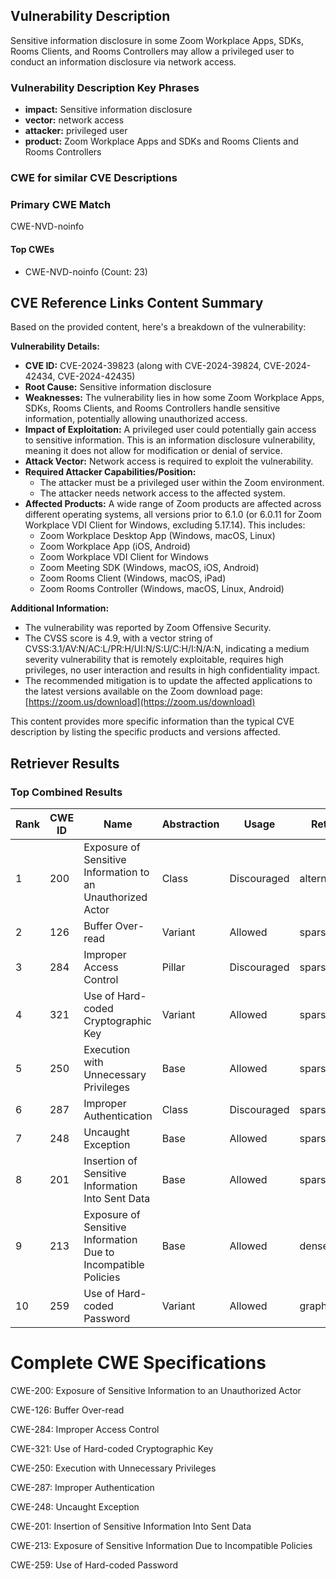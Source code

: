 ## Vulnerability Description
Sensitive information disclosure in some Zoom Workplace Apps, SDKs, Rooms Clients, and Rooms Controllers may allow a privileged user to conduct an information disclosure via network access.

### Vulnerability Description Key Phrases
- **impact:** Sensitive information disclosure
- **vector:** network access
- **attacker:** privileged user
- **product:** Zoom Workplace Apps and SDKs and Rooms Clients and Rooms Controllers

### CWE for similar CVE Descriptions
### Primary CWE Match
CWE-NVD-noinfo

#### Top CWEs
- CWE-NVD-noinfo (Count: 23)

## CVE Reference Links Content Summary
Based on the provided content, here's a breakdown of the vulnerability:

**Vulnerability Details:**

*   **CVE ID:** CVE-2024-39823 (along with CVE-2024-39824, CVE-2024-42434, CVE-2024-42435)
*   **Root Cause:** Sensitive information disclosure
*   **Weaknesses:**  The vulnerability lies in how some Zoom Workplace Apps, SDKs, Rooms Clients, and Rooms Controllers handle sensitive information, potentially allowing unauthorized access.
*   **Impact of Exploitation:** A privileged user could potentially gain access to sensitive information. This is an information disclosure vulnerability, meaning it does not allow for modification or denial of service.
*   **Attack Vector:** Network access is required to exploit the vulnerability.
*   **Required Attacker Capabilities/Position:**
    *   The attacker must be a privileged user within the Zoom environment.
    *   The attacker needs network access to the affected system.
*   **Affected Products:** A wide range of Zoom products are affected across different operating systems, all versions prior to 6.1.0 (or 6.0.11 for Zoom Workplace VDI Client for Windows, excluding 5.17.14). This includes:
    *   Zoom Workplace Desktop App (Windows, macOS, Linux)
    *   Zoom Workplace App (iOS, Android)
    *   Zoom Workplace VDI Client for Windows
    *   Zoom Meeting SDK (Windows, macOS, iOS, Android)
    *   Zoom Rooms Client (Windows, macOS, iPad)
    *   Zoom Rooms Controller (Windows, macOS, Linux, Android)

**Additional Information:**

*   The vulnerability was reported by Zoom Offensive Security.
*   The CVSS score is 4.9, with a vector string of CVSS:3.1/AV:N/AC:L/PR:H/UI:N/S:U/C:H/I:N/A:N, indicating a medium severity vulnerability that is remotely exploitable, requires high privileges, no user interaction and results in high confidentiality impact.
*   The recommended mitigation is to update the affected applications to the latest versions available on the Zoom download page: [https://zoom.us/download](https://zoom.us/download)

This content provides more specific information than the typical CVE description by listing the specific products and versions affected.

## Retriever Results

### Top Combined Results

| Rank | CWE ID | Name | Abstraction | Usage  | Retrievers | Individual Scores |
|------|--------|------|-------------|-------|------------|-------------------|
| 1 | 200 | Exposure of Sensitive Information to an Unauthorized Actor | Class | Discouraged | alternate_terms | 0.800 |
| 2 | 126 | Buffer Over-read | Variant | Allowed | sparse | 0.051 |
| 3 | 284 | Improper Access Control | Pillar | Discouraged | sparse | 0.043 |
| 4 | 321 | Use of Hard-coded Cryptographic Key | Variant | Allowed | sparse | 0.043 |
| 5 | 250 | Execution with Unnecessary Privileges | Base | Allowed | sparse | 0.042 |
| 6 | 287 | Improper Authentication | Class | Discouraged | sparse | 0.041 |
| 7 | 248 | Uncaught Exception | Base | Allowed | sparse | 0.041 |
| 8 | 201 | Insertion of Sensitive Information Into Sent Data | Base | Allowed | sparse | 0.041 |
| 9 | 213 | Exposure of Sensitive Information Due to Incompatible Policies | Base | Allowed | dense | 0.570 |
| 10 | 259 | Use of Hard-coded Password | Variant | Allowed | graph | 0.003 |



# Complete CWE Specifications

CWE-200: Exposure of Sensitive Information to an Unauthorized Actor

CWE-126: Buffer Over-read

CWE-284: Improper Access Control

CWE-321: Use of Hard-coded Cryptographic Key

CWE-250: Execution with Unnecessary Privileges

CWE-287: Improper Authentication

CWE-248: Uncaught Exception

CWE-201: Insertion of Sensitive Information Into Sent Data

CWE-213: Exposure of Sensitive Information Due to Incompatible Policies

CWE-259: Use of Hard-coded Password